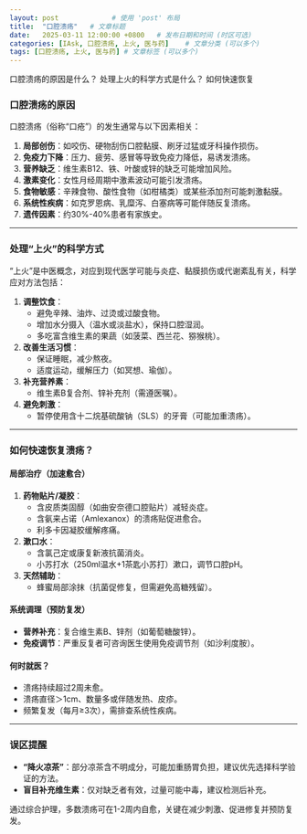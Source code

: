```yaml
---
layout: post             # 使用 'post' 布局
title:  "口腔溃疡"   # 文章标题
date:   2025-03-11 12:00:00 +0800   # 发布日期和时间 (时区可选)
categories: [IAsk, 口腔溃疡, 上火, 医与药]    # 文章分类 (可以多个)
tags: [口腔溃疡, 上火, 医与药] # 文章标签 (可以多个)
---
```



口腔溃疡的原因是什么？ 处理上火的科学方式是什么？ 如何快速恢复


### 口腔溃疡的原因
口腔溃疡（俗称“口疮”）的发生通常与以下因素相关：
1. **局部创伤**：如咬伤、硬物刮伤口腔黏膜、刷牙过猛或牙科操作损伤。
2. **免疫力下降**：压力、疲劳、感冒等导致免疫力降低，易诱发溃疡。
3. **营养缺乏**：维生素B12、铁、叶酸或锌的缺乏可能增加风险。
4. **激素变化**：女性月经周期中激素波动可能引发溃疡。
5. **食物敏感**：辛辣食物、酸性食物（如柑橘类）或某些添加剂可能刺激黏膜。
6. **系统性疾病**：如克罗恩病、乳糜泻、白塞病等可能伴随反复溃疡。
7. **遗传因素**：约30%-40%患者有家族史。

---

### 处理“上火”的科学方式
“上火”是中医概念，对应到现代医学可能与炎症、黏膜损伤或代谢紊乱有关，科学应对方法包括：
1. **调整饮食**：
   - 避免辛辣、油炸、过烫或过酸食物。
   - 增加水分摄入（温水或淡盐水），保持口腔湿润。
   - 多吃富含维生素的果蔬（如菠菜、西兰花、猕猴桃）。
2. **改善生活习惯**：
   - 保证睡眠，减少熬夜。
   - 适度运动，缓解压力（如冥想、瑜伽）。
3. **补充营养素**：
   - 维生素B复合剂、锌补充剂（需遵医嘱）。
4. **避免刺激**：
   - 暂停使用含十二烷基硫酸钠（SLS）的牙膏（可能加重溃疡）。

---

### 如何快速恢复溃疡？
#### 局部治疗（加速愈合）
1. **药物贴片/凝胶**：
   - 含皮质类固醇（如曲安奈德口腔贴片）减轻炎症。
   - 含氨来占诺（Amlexanox）的溃疡贴促进愈合。
   - 利多卡因凝胶缓解疼痛。
2. **漱口水**：
   - 含氯己定或康复新液抗菌消炎。
   - 小苏打水（250ml温水+1茶匙小苏打）漱口，调节口腔pH。
3. **天然辅助**：
   - 蜂蜜局部涂抹（抗菌促修复，但需避免高糖残留）。

#### 系统调理（预防复发）
- **营养补充**：复合维生素B、锌剂（如葡萄糖酸锌）。
- **免疫调节**：严重反复者可咨询医生使用免疫调节剂（如沙利度胺）。

#### 何时就医？
- 溃疡持续超过2周未愈。
- 溃疡直径＞1cm、数量多或伴随发热、皮疹。
- 频繁复发（每月≥3次），需排查系统性疾病。

---

### 误区提醒
- **“降火凉茶”**：部分凉茶含不明成分，可能加重肠胃负担，建议优先选择科学验证的方法。
- **盲目补充维生素**：仅对缺乏者有效，过量可能中毒，建议检测后补充。

通过综合护理，多数溃疡可在1-2周内自愈，关键在减少刺激、促进修复并预防复发。